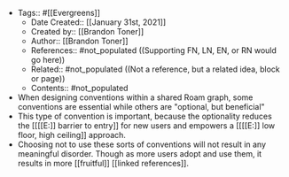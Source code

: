 - Tags:: #[[Evergreens]]
    - Date Created:: [[January 31st, 2021]]
    - Created by:: [[Brandon Toner]]
    - Author:: [[Brandon Toner]]
    - References:: #not_populated ((Supporting FN, LN, EN, or RN would go here))
    - Related:: #not_populated ((Not a reference, but a related idea, block or page))
    - Contents:: #not_populated
- When designing conventions within a shared Roam graph, some conventions are essential while others are "optional, but beneficial"
- This type of convention is important, because the optionality reduces the [[[[E:]] barrier to entry]] for new users and empowers a [[[[E:]] low floor, high ceiling]] approach.
- Choosing not to use these sorts of conventions will not result in any meaningful disorder. Though as more users adopt and use them, it results in more [[fruitful]] [[linked references]].
